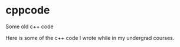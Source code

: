 cppcode
=======

Some old c++ code

Here is some of the c++ code I wrote while in my undergrad courses.
